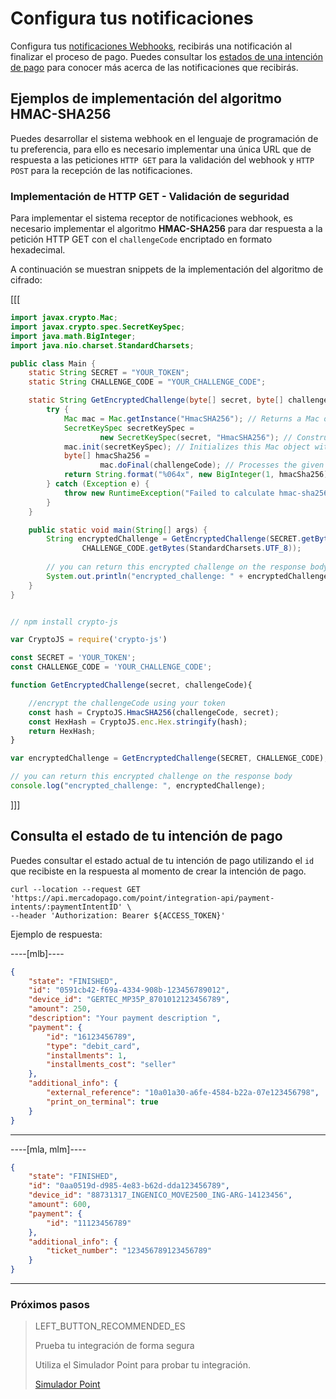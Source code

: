 # Configura tus notificaciones

Configura tus [notificaciones Webhooks](https://www.mercadopago[FAKER][URL][DOMAIN]/developers/es/guides/in-person-payments/integration-api/integration#bookmark_3._Prepara_y_configura_tus_notificaciones_de_Webhook), recibirás una notificación al finalizar el proceso de pago.
Puedes consultar los [estados de una intención de pago](https://www.mercadopago[FAKER][URL][DOMAIN]/developers/es/guides/in-person-payments/integration-api/glossary#bookmark_posibles_estados_de_una_intención_de_pago) para conocer más acerca de las notificaciones que recibirás.

## Ejemplos de implementación del algoritmo HMAC-SHA256

Puedes desarrollar el sistema webhook en el lenguaje de programación de tu preferencia, para ello es necesario implementar una única URL que de respuesta a las peticiones `HTTP GET` para la validación del webhook y `HTTP POST` para la recepción de las notificaciones.

### Implementación de HTTP GET - Validación de seguridad

Para implementar el sistema receptor de notificaciones webhook, es necesario implementar el algoritmo **HMAC-SHA256** para dar respuesta a la petición HTTP GET con el `challengeCode` encriptado en formato hexadecimal.

A continuación se muestran snippets de la implementación del algoritmo de cifrado:

[[[
```java
import javax.crypto.Mac;
import javax.crypto.spec.SecretKeySpec;
import java.math.BigInteger;
import java.nio.charset.StandardCharsets;

public class Main {
    static String SECRET = "YOUR_TOKEN";
    static String CHALLENGE_CODE = "YOUR_CHALLENGE_CODE";

    static String GetEncryptedChallenge(byte[] secret, byte[] challengeCode) {
        try {
            Mac mac = Mac.getInstance("HmacSHA256"); // Returns a Mac object that implements the specified MAC algorithm
            SecretKeySpec secretKeySpec =
                    new SecretKeySpec(secret, "HmacSHA256"); // Constructs a secret key from the given byte array
            mac.init(secretKeySpec); // Initializes this Mac object with the given key
            byte[] hmacSha256 =
                    mac.doFinal(challengeCode); // Processes the given array of bytes and finishes the MAC operation
            return String.format("%064x", new BigInteger(1, hmacSha256)); // Return the HEX String value
        } catch (Exception e) {
            throw new RuntimeException("Failed to calculate hmac-sha256", e);
        }
    }

    public static void main(String[] args) {
        String encryptedChallenge = GetEncryptedChallenge(SECRET.getBytes(StandardCharsets.UTF_8),
                CHALLENGE_CODE.getBytes(StandardCharsets.UTF_8));
                
        // you can return this encrypted challenge on the response body
        System.out.println("encrypted_challenge: " + encryptedChallenge);
    }
}
```
```javascript

// npm install crypto-js

var CryptoJS = require('crypto-js')

const SECRET = 'YOUR_TOKEN';
const CHALLENGE_CODE = 'YOUR_CHALLENGE_CODE';

function GetEncryptedChallenge(secret, challengeCode){

	//encrypt the challengeCode using your token
	const hash = CryptoJS.HmacSHA256(challengeCode, secret);
	const HexHash = CryptoJS.enc.Hex.stringify(hash);
	return HexHash;
}

var encryptedChallenge = GetEncryptedChallenge(SECRET, CHALLENGE_CODE);

// you can return this encrypted challenge on the response body
console.log("encrypted_challenge: ", encryptedChallenge);
```
]]]


## Consulta el estado de tu intención de pago

Puedes consultar el estado actual de tu intención de pago utilizando el `id` que recibiste en la respuesta al momento de crear la intención de pago.

``` curl
curl --location --request GET 'https://api.mercadopago.com/point/integration-api/payment-intents/:paymentIntentID' \
--header 'Authorization: Bearer ${ACCESS_TOKEN}'
```

Ejemplo de respuesta:

----[mlb]----
``` json
{
    "state": "FINISHED",
    "id": "0591cb42-f69a-4334-908b-123456789012",
    "device_id": "GERTEC_MP35P_8701012123456789",
    "amount": 250,
    "description": "Your payment description ",
    "payment": {
        "id": "16123456789",
        "type": "debit_card",
        "installments": 1,
        "installments_cost": "seller"
    },
    "additional_info": {
        "external_reference": "10a01a30-a6fe-4584-b22a-07e123456798",
        "print_on_terminal": true
    }
}
```
------------

----[mla, mlm]----

``` json
{
    "state": "FINISHED",
    "id": "0aa0519d-d985-4e83-b62d-dda123456789",
    "device_id": "88731317_INGENICO_MOVE2500_ING-ARG-14123456",
    "amount": 600,
    "payment": {
        "id": "11123456789"
    },
    "additional_info": {
        "ticket_number": "123456789123456789"
    }
}
```
------------

### Próximos pasos

> LEFT_BUTTON_RECOMMENDED_ES
>
> Prueba tu integración de forma segura
>
> Utiliza el Simulador Point para probar tu integración.
>
> [Simulador Point](https://www.mercadopago[FAKER][URL][DOMAIN]/developers/es/guides/in-person-payments/integration-api/point-simulator)


